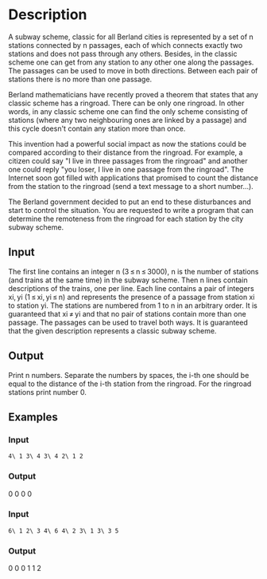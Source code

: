 # Description
A subway scheme, classic for all Berland cities is represented by a set of n stations connected by n passages, each of which connects exactly two stations and does not pass through any others. Besides, in the classic scheme one can get from any station to any other one along the passages. The passages can be used to move in both directions. Between each pair of stations there is no more than one passage.

Berland mathematicians have recently proved a theorem that states that any classic scheme has a ringroad. There can be only one ringroad. In other words, in any classic scheme one can find the only scheme consisting of stations (where any two neighbouring ones are linked by a passage) and this cycle doesn't contain any station more than once.

This invention had a powerful social impact as now the stations could be compared according to their distance from the ringroad. For example, a citizen could say "I live in three passages from the ringroad" and another one could reply "you loser, I live in one passage from the ringroad". The Internet soon got filled with applications that promised to count the distance from the station to the ringroad (send a text message to a short number...).

The Berland government decided to put an end to these disturbances and start to control the situation. You are requested to write a program that can determine the remoteness from the ringroad for each station by the city subway scheme.
## Input
The first line contains an integer n (3 ≤ n ≤ 3000), n is the number of stations (and trains at the same time) in the subway scheme. Then n lines contain descriptions of the trains, one per line. Each line contains a pair of integers xi, yi (1 ≤ xi, yi ≤ n) and represents the presence of a passage from station xi to station yi. The stations are numbered from 1 to n in an arbitrary order. It is guaranteed that xi ≠ yi and that no pair of stations contain more than one passage. The passages can be used to travel both ways. It is guaranteed that the given description represents a classic subway scheme.
## Output
Print n numbers. Separate the numbers by spaces, the i-th one should be equal to the distance of the i-th station from the ringroad. For the ringroad stations print number 0.
## Examples

### Input
`4\
1 3\
4 3\
4 2\
1 2`

### Output
0 0 0 0

### Input
`6\
1 2\
3 4\
6 4\
2 3\
1 3\
3 5`
### Output
0 0 0 1 1 2


